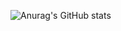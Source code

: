 ![Anurag's GitHub stats](https://github-readme-stats.vercel.app/api?neckitwin=anuraghazra&theme=dark&show_icons=true)
